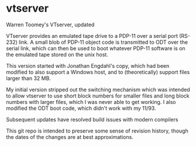 # vtserver
Warren Toomey's VTserver, updated

VTserver provides an emulated tape drive to a PDP-11 over a serial
port (RS-232) link.  A small blob of PDP-11 object code is transmitted
to ODT over the serial link, which can then be used to boot whatever
PDP-11 software is on the emulated tape stored on the unix host.

This version started with Jonathan Engdahl's copy, which had been
modified to also support a Windows host, and to (theoretically)
support files larger than 32 MB.

My initial version stripped out the switching mechanism which was
intended to allow vtserver to use short block numbers for smaller files
and long block numbers with larger files, which I was never able to
get working.  I also modified the ODT boot code, which didn't work
with my 11/93.

Subsequent updates have resolved build issues with modern compilers

This git repo is intended to preserve some sense of revision history,
though the dates of the changes are at best approximations.
